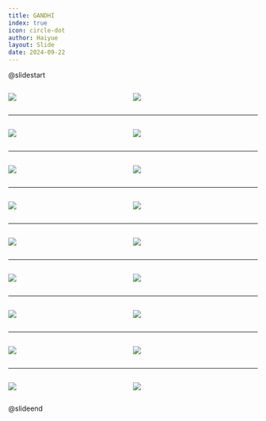 ```yaml
---
title: GANDHI
index: true
icon: circle-dot
author: Haiyue
layout: Slide
date: 2024-09-22
---
```

 
@slidestart

<div style="display:flex">
<div style="flex:1">

![](https://raw.githubusercontent.com/yclord/reading/refs/heads/master/english/Level-Q/GANDHI/001.webp)
</div>
<div style="flex:1">

![](https://raw.githubusercontent.com/yclord/reading/refs/heads/master/english/Level-Q/GANDHI/002.webp)
</div>
</div>

---

<div style="display:flex">
<div style="flex:1">

![](https://raw.githubusercontent.com/yclord/reading/refs/heads/master/english/Level-Q/GANDHI/003.webp)
</div>
<div style="flex:1">

![](https://raw.githubusercontent.com/yclord/reading/refs/heads/master/english/Level-Q/GANDHI/004.webp)
</div>
</div>

---

<div style="display:flex">
<div style="flex:1">

![](https://raw.githubusercontent.com/yclord/reading/refs/heads/master/english/Level-Q/GANDHI/005.webp)
</div>
<div style="flex:1">

![](https://raw.githubusercontent.com/yclord/reading/refs/heads/master/english/Level-Q/GANDHI/006.webp)
</div>
</div>

---

<div style="display:flex">
<div style="flex:1">

![](https://raw.githubusercontent.com/yclord/reading/refs/heads/master/english/Level-Q/GANDHI/007.webp)
</div>
<div style="flex:1">

![](https://raw.githubusercontent.com/yclord/reading/refs/heads/master/english/Level-Q/GANDHI/008.webp)
</div>
</div>

---

<div style="display:flex">
<div style="flex:1">

![](https://raw.githubusercontent.com/yclord/reading/refs/heads/master/english/Level-Q/GANDHI/009.webp)
</div>
<div style="flex:1">

![](https://raw.githubusercontent.com/yclord/reading/refs/heads/master/english/Level-Q/GANDHI/010.webp)
</div>
</div>

---

<div style="display:flex">
<div style="flex:1">

![](https://raw.githubusercontent.com/yclord/reading/refs/heads/master/english/Level-Q/GANDHI/011.webp)
</div>
<div style="flex:1">

![](https://raw.githubusercontent.com/yclord/reading/refs/heads/master/english/Level-Q/GANDHI/012.webp)
</div>
</div>

---

<div style="display:flex">
<div style="flex:1">

![](https://raw.githubusercontent.com/yclord/reading/refs/heads/master/english/Level-Q/GANDHI/013.webp)
</div>
<div style="flex:1">

![](https://raw.githubusercontent.com/yclord/reading/refs/heads/master/english/Level-Q/GANDHI/014.webp)
</div>
</div>

---

<div style="display:flex">
<div style="flex:1">

![](https://raw.githubusercontent.com/yclord/reading/refs/heads/master/english/Level-Q/GANDHI/015.webp)
</div>
<div style="flex:1">

![](https://raw.githubusercontent.com/yclord/reading/refs/heads/master/english/Level-Q/GANDHI/016.webp)
</div>
</div>

---

<div style="display:flex">
<div style="flex:1">

![](https://raw.githubusercontent.com/yclord/reading/refs/heads/master/english/Level-Q/GANDHI/017.webp)
</div>
<div style="flex:1">

![](https://raw.githubusercontent.com/yclord/reading/refs/heads/master/english/Level-Q/GANDHI/018.webp)
</div>
</div>

@slideend